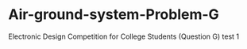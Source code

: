 # Air-ground-system-Problem-G
Electronic Design Competition for College Students (Question G)
test 1